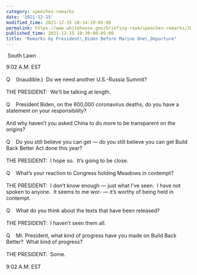 ```yaml
---
category: speeches-remarks
date: '2021-12-15'
modified_time: 2021-12-15 10:14:19-05:00
permalink: https://www.whitehouse.gov/briefing-room/speeches-remarks/2021/12/15/remarks-by-president-biden-before-marine-one-departure-11/
published_time: 2021-12-15 10:30:00-05:00
title: "Remarks by President\_Biden Before Marine One\_Departure"
---
```

 
 South Lawn

9:02 A.M. EST  
      
Q    (Inaudible.)  Do we need another U.S.-Russia Summit?  
   
THE PRESIDENT:  We’ll be talking at length.  
   
Q    President Biden, on the 800,000 coronavirus deaths, do you have a
statement on your responsibility?   
   
And why haven’t you asked China to do more to be transparent on the
origins?  
   
Q    Do you still believe you can get — do you still believe you can get
Build Back Better Act done this year?  
   
THE PRESIDENT:  I hope so.  It’s going to be close.  
   
Q    What’s your reaction to Congress holding Meadows in contempt?  
   
THE PRESIDENT:  I don’t know enough — just what I’ve seen.  I have not
spoken to anyone.  It seems to me wor- — it’s worthy of being held in
contempt.  
   
Q    What do you think about the texts that have been released?  
   
THE PRESIDENT:  I haven’t seen them all.  
   
Q    Mr. President, what kind of progress have you made on Build Back
Better?  What kind of progress?  
   
THE PRESIDENT:  Some.  
   
9:02 A.M. EST
